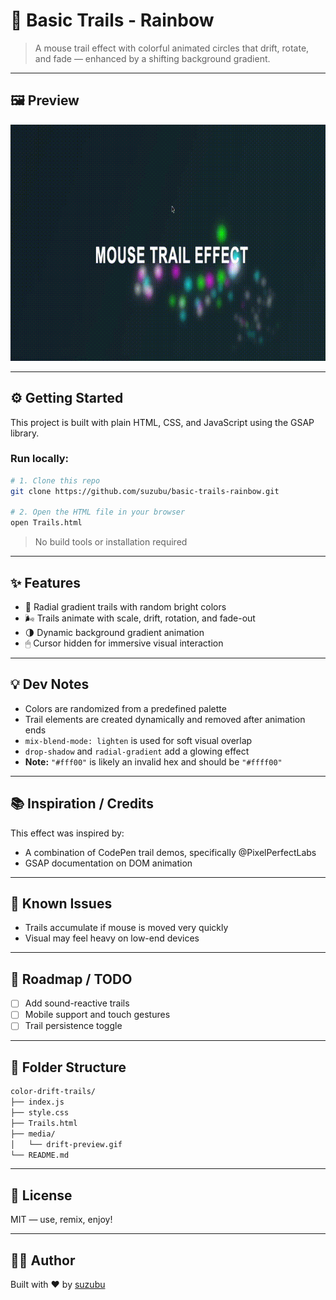 # 🌈 Basic Trails - Rainbow

> A mouse trail effect with colorful animated circles that drift, rotate, and fade — enhanced by a shifting background gradient.

---

## 🖼 Preview

![Mouse Trail Demo](media/rainbow-trails.gif)


---

## ⚙️ Getting Started

This project is built with plain HTML, CSS, and JavaScript using the GSAP library.

### Run locally:

```bash
# 1. Clone this repo
git clone https://github.com/suzubu/basic-trails-rainbow.git

# 2. Open the HTML file in your browser
open Trails.html
```

> No build tools or installation required

---

## ✨ Features

- 🎨 Radial gradient trails with random bright colors
- 🌬 Trails animate with scale, drift, rotation, and fade-out
- 🌗 Dynamic background gradient animation
- 🖱 Cursor hidden for immersive visual interaction

---

## 💡 Dev Notes

- Colors are randomized from a predefined palette
- Trail elements are created dynamically and removed after animation ends
- `mix-blend-mode: lighten` is used for soft visual overlap
- `drop-shadow` and `radial-gradient` add a glowing effect
- **Note:** `"#fff00"` is likely an invalid hex and should be `"#ffff00"`

---

## 📚 Inspiration / Credits

This effect was inspired by:

- A combination of CodePen trail demos, specifically @PixelPerfectLabs
- GSAP documentation on DOM animation

---

## 🧪 Known Issues

- Trails accumulate if mouse is moved very quickly
- Visual may feel heavy on low-end devices

---

## 🔭 Roadmap / TODO

- [ ] Add sound-reactive trails
- [ ] Mobile support and touch gestures
- [ ] Trail persistence toggle

---

## 📂 Folder Structure

```bash
color-drift-trails/
├── index.js
├── style.css
├── Trails.html
├── media/
│   └── drift-preview.gif
└── README.md
```

---

## 📜 License

MIT — use, remix, enjoy!

---

## 🙋‍♀️ Author

Built with ❤️ by [suzubu](https://github.com/suzubu)
